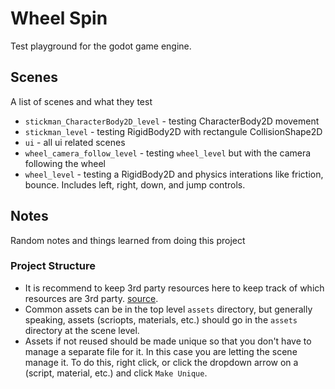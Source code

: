 # Wheel Spin
Test playground for the godot game engine.

## Scenes
A list of scenes and what they test

- `stickman_CharacterBody2D_level` - testing CharacterBody2D movement
- `stickman_level` - testing RigidBody2D with rectangule CollisionShape2D
- `ui` - all ui related scenes
- `wheel_camera_follow_level` - testing `wheel_level` but with the camera following the wheel
- `wheel_level` - testing a RigidBody2D and physics interations like friction, bounce. Includes left, right, down, and jump controls.

## Notes
Random notes and things learned from doing this project

### Project Structure
- It is recommend to keep 3rd party resources here to keep track of which resources are 3rd party. [source](https://docs.godotengine.org/en/stable/tutorials/best_practices/project_organization.html#style-guide).
- Common assets can be in the top level `assets` directory, but generally speaking, assets (scriopts, materials, etc.) should go in the `assets` directory at the scene level.
- Assets if not reused should be made unique so that you don't have to manage a separate file for it. In this case you are letting the scene manage it. To do this, right click, or click the dropdown arrow on a (script, material, etc.) and click `Make Unique`. 
